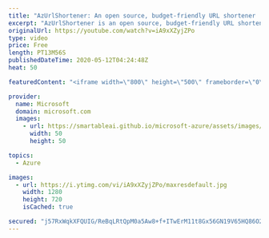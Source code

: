 ```yaml
---
title: "AzUrlShortener: An open source, budget-friendly URL shortener | Azure Friday"
excerpt: "AzUrlShortener is an open source, budget-friendly URL shortener you can deploy directly from GitHub with one click into your Azure subscription. In this episode, Frank Boucher joins Scott Hanselman to explain how to get it, why it's inexpensive, and explores the source code.  1:34 - Demo  FBoucher/AzUrlShortener"
originalUrl: https://youtube.com/watch?v=iA9xXZyjZPo
type: video
price: Free
length: PT13M56S
publishedDateTime: 2020-05-12T04:24:48Z
heat: 50

featuredContent: "<iframe width=\"800\" height=\"500\" frameborder=\"0\" src=\"https://www.youtube.com/embed/iA9xXZyjZPo\" allow=\"accelerometer; autoplay; encrypted-media; gyroscope; picture-in-picture\" allowfullscreen></iframe>"

provider:
  name: Microsoft
  domain: microsoft.com
  images:
    - url: https://smartableai.github.io/microsoft-azure/assets/images/organizations/microsoft.com-50x50.jpg
      width: 50
      height: 50

topics:
  - Azure

images:
  - url: https://i.ytimg.com/vi/iA9xXZyjZPo/maxresdefault.jpg
    width: 1280
    height: 720
    isCached: true

secured: "j57RxWqkXFQUIG/ReBqLRtQpM0a5Aw8+f+ITwErM11t8Gx56GN19V65HQ86O2lOuHZOYjgwDMZdjJkiu8bOCKUZ/AVEMqtSFgyzPx6TqinONX/9by+/vyQnbOut6QvyE0DQjDyoRCMm0LhbkogFAYGYwazF73x1J3EVC83BBnUoUJ0ugpX1TTJECbyl/VQRRoNUQly08/NlVbu7twXVoFggOI5d9Fd3wcvS0RKvJOsQL90PJhrP2eDzDTw8ukDEO2MMxxrzuOGufjw1t9P+zxK7+AAy5JHMzHW+drpcNMDVQ16HlDUAtcpUnqTJEhQM6NBY10Dq7HNr5U13UJ61E6rzRShNIh1ix2d/Gbjai2LMX/G8TT/1kXj83DuGJD1mnOPdiJW1uSlKmpyzzY78epRbX3kc6g2tqNZLMN5j5cc4=;wkN9nu3bd8JWFjWKkuq0nQ=="
---
```


